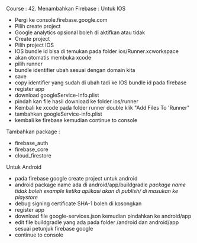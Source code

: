 Course : 42. Menambahkan Firebase :
Untuk IOS

- Pergi ke console.firebase.google.com
- Pilih create project
- Google analytics opsional boleh di aktifkan atau tidak
- Create project
- Pilih project IOS
- IOS bundle id bisa di temukan pada folder ios/Runner.xcworkspace
- akan otomatis membuka xcode
- pilih runner
- bundle identifier ubah sesuai dengan domain kita
- save
- copy identifier yang sudah di ubah tadi ke IOS bundle id pada firebase
- register app
- download googleService-Info.plist
- pindah kan file hasil download ke folder ios/runner
- Kembali ke xcode pada folder runner double klik "Add Files To 'Runner"
- tambahkan googleService-info.plist
- kembali ke firebase kemudian continue to console

Tambahkan package :

- firebase_auth
- firebase_core
- cloud_firestore

Untuk Android

- pada firebase google create project untuk android
- android package name ada di android/app/buildgradle _package name tidak boleh example ketika aplikasi akan di publish/ di masukan ke playstore_
- debug signing certificate SHA-1 boleh di kosongkan
- register app
- download file google-services.json kemudian pindahkan ke android/app
- edit file buildgradle yang ada pada folder /android dan android/app sesuai petunjuk firebase google
- continue to console
